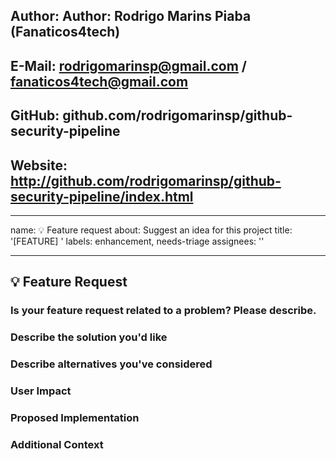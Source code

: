 ## Author: Author: Rodrigo Marins Piaba (Fanaticos4tech)

## E-Mail: rodrigomarinsp@gmail.com / fanaticos4tech@gmail.com

## GitHub: github.com/rodrigomarinsp/github-security-pipeline

## Website: http://github.com/rodrigomarinsp/github-security-pipeline/index.html

---
name: 💡 Feature request
about: Suggest an idea for this project
title: '[FEATURE] '
labels: enhancement, needs-triage
assignees: ''

---

## 💡 Feature Request

### Is your feature request related to a problem? Please describe.
<!-- A clear and concise description of what the problem is. Ex. I'm always frustrated when [...] -->

### Describe the solution you'd like
<!-- A clear and concise description of what you want to happen. -->

### Describe alternatives you've considered
<!-- A clear and concise description of any alternative solutions or features you've considered. -->

### User Impact
<!-- Who would use this feature and how would it benefit them in their workflow? -->

### Proposed Implementation
<!-- If you have ideas about how this might be implemented, please share them here. -->

### Additional Context
<!-- Add any other context, screenshots, or mock-ups about the feature request here. -->

